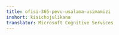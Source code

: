 ```yaml
---
title: ofisi-365-pevu-usalama-usimamizi
inshort: kisichojulikana
translator: Microsoft Cognitive Services
---
```




